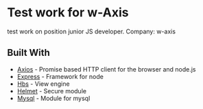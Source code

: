# Test work for w-Axis
test work on position junior JS developer. Company: w-axis

## Built With

* [Axios](https://www.npmjs.com/package/axios) - Promise based HTTP client for the browser and node.js
* [Express](https://www.npmjs.com/package/express) - Framework for node
* [Hbs](https://www.npmjs.com/package/hbs) - View engine
* [Helmet](https://www.npmjs.com/package/helmet) - Secure module
* [Mysql](https://www.npmjs.com/package/mysql) - Module for mysql
